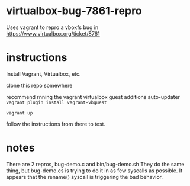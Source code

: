 # virtualbox-bug-7861-repro
Uses vagrant to repro a vboxfs bug in https://www.virtualbox.org/ticket/8761

# instructions

Install Vagrant, Virtualbox, etc.

clone this repo somewhere

recommend rnning the vagrant virtualbox guest additions auto-updater
```vagrant plugin install vagrant-vbguest```

```vagrant up```

follow the instructions from there to test.


# notes

There are 2 repros, bug-demo.c and bin/bug-demo.sh
They do the same thing, but bug-demo.cs is trying to do it in as few syscalls as possible.
It appears that the rename() syscall is triggering the bad behavior.
